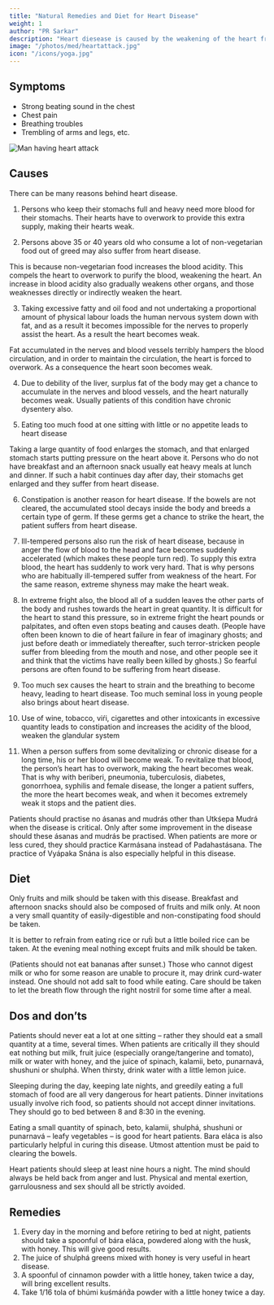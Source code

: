 ```yaml
---
title: "Natural Remedies and Diet for Heart Disease"
weight: 1
author: "PR Sarkar"
description: "Heart diesease is caused by the weakening of the heart from an increased acidity of the blood or increased fat in the body"
image: "/photos/med/heartattack.jpg"
icon: "/icons/yoga.jpg"
---
```




## Symptoms

- Strong beating sound in the chest
- Chest pain
- Breathing troubles
- Trembling of arms and legs, etc.

![Man having heart attack](/photos/med/heartattack.jpg)

## Causes

There can be many reasons behind heart disease.

1. Persons who keep their stomachs full and heavy need more blood for their stomachs. Their hearts have to overwork to provide this extra supply, making their hearts weak.

2. Persons above 35 or 40 years old who consume a lot of non-vegetarian food out of greed may also suffer from heart disease. 

This is because non-vegetarian food increases the blood acidity. This compels the heart to overwork to purify the blood, weakening the heart. An increase in blood acidity also gradually weakens other organs, and those weaknesses directly or indirectly weaken the heart.

3. Taking excessive fatty and oil food and not undertaking a proportional amount of physical labour loads the human nervous system down with fat, and as a result it becomes impossible for the nerves to properly assist the heart. As a result the heart becomes weak. 

Fat accumulated in the nerves and blood vessels terribly hampers the blood circulation, and in order to maintain the circulation, the heart is forced to overwork. As a consequence the heart soon becomes weak.

4. Due to debility of the liver, surplus fat of the body may get a chance to accumulate in the nerves and blood vessels, and the heart naturally becomes weak. Usually patients of this condition have chronic dysentery also.

5. Eating too much food at one sitting with little or no appetite leads to heart disease

Taking a large quantity of food enlarges the stomach, and that enlarged stomach starts putting pressure on the heart above it. Persons who do not have breakfast and an afternoon snack usually eat heavy meals at lunch and dinner. If such a habit continues day after day, their stomachs get enlarged and they suffer from heart disease.

6. Constipation is another reason for heart disease. If the bowels are not cleared, the accumulated stool decays inside the body and breeds a certain type of germ. If these germs get a chance to strike the heart, the patient suffers from heart disease.

7. Ill-tempered persons also run the risk of heart disease, because in anger the flow of blood to the head and face becomes suddenly accelerated (which makes these people turn red). To supply this extra blood, the heart has suddenly to work very hard. That is why persons who are habitually ill-tempered suffer from weakness of the heart. For the same reason, extreme shyness may make the heart weak.

8. In extreme fright also, the blood all of a sudden leaves the other parts of the body and rushes towards the heart in great quantity. It is difficult for the heart to stand this pressure, so in extreme fright the heart pounds or palpitates, and often even stops beating and causes death. (People have often been known to die of heart failure in fear of imaginary ghosts; and just before death or immediately thereafter, such terror-stricken people suffer from bleeding from the mouth and nose, and other people see it and think that the victims have really been killed by ghosts.) So fearful persons are often found to be suffering from heart disease.

9. Too much sex causes the heart to strain and the breathing to become heavy, leading to heart disease. Too much seminal loss in young people also brings about heart disease.

10. Use of wine, tobacco, viŕi, cigarettes and other intoxicants in excessive quantity leads to constipation and increases the acidity of the blood, weaken the glandular system<!-- , and ultimately prevent the active cooperation of the heart and the glands, causing them to fall sick. -->

11. When a person suffers from some devitalizing or chronic disease for a long time, his or her blood will become weak. To revitalize that blood, the person’s heart has to overwork, making the heart becomes weak. That is why with beriberi, pneumonia, tuberculosis, diabetes, gonorrhoea, syphilis and female disease, the longer a patient suffers, the more the heart becomes weak, and when it becomes extremely weak it stops and the patient dies.

<!-- Treatment:
Morning – Utkśepa Mudrá, (don’t drink too much water), Yogamudrá, Diirgha Prańáma, Bhújauṋgásana, Váyavii Mudrá or Váyavii Práńáyáma, and Padahastásana.
Evening – Yogamudrá, Diirgha Prańáma, Bhújauṋgásana, Padahastásana and Váyavii Mudrá or Váyavii Práńáyáma. -->

Patients should practise no ásanas and mudrás other than Utkśepa Mudrá when the disease is critical. Only after some improvement in the disease should these ásanas and mudrás be practised. When patients are more or less cured, they should practice Karmásana instead of Padahastásana. The practice of Vyápaka Snána is also especially helpful in this disease.

## Diet

Only fruits and milk should be taken with this disease. Breakfast and afternoon snacks should also be composed of fruits and milk only. At noon a very small quantity of easily-digestible and non-constipating food should be taken. 

It is better to refrain from eating rice or rut́i but a little boiled rice can be taken. At the evening meal nothing except fruits and milk should be taken. 

(Patients should not eat bananas after sunset.) Those who cannot digest milk or who for some reason are unable to procure it, may drink curd-water instead. One should not add salt to food while eating. Care should be taken to let the breath flow through the right nostril for some time after a meal.


## Dos and don’ts

Patients should never eat a lot at one sitting – rather they should eat a small quantity at a time, several times. When patients are critically ill they should eat nothing but milk, fruit juice (especially orange/tangerine and tomato), milk or water with honey, and the juice of spinach, kalamii, beto, punarnavá, shushuni or shulphá. When thirsty, drink water with a little lemon juice.

Sleeping during the day, keeping late nights, and greedily eating a full stomach of food are all very dangerous for heart patients. Dinner invitations usually involve rich food, so patients should not accept dinner invitations. They should go to bed between 8 and 8:30 in the evening.

Eating a small quantity of spinach, beto, kalamii, shulphá, shushuni or punarnavá – leafy vegetables – is good for heart patients. Bara eláca is also particularly helpful in curing this disease. Utmost attention must be paid to clearing the bowels.

Heart patients should sleep at least nine hours a night. The mind should always be held back from anger and lust. Physical and mental exertion, garrulousness and sex should all be strictly avoided.


## Remedies

1. Every day in the morning and before retiring to bed at night, patients should take a spoonful of bára eláca, powdered along with the husk, with honey. This will give good results.
2. The juice of shulphá greens mixed with honey is very useful in heart disease.
3. A spoonful of cinnamon powder with a little honey, taken twice a day, will bring excellent results.
4. Take 1/16 tola of bhúmi kuśmáńd́a powder with a little honey twice a day.
